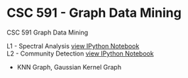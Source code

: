 CSC 591 - Graph Data Mining
===========================

CSC 591 Graph Data Mining

L1 - Spectral Analysis [view IPython Notebook](http://nbviewer.ipython.org/urls/raw.github.com/sagarjauhari/graph_mining/master/L1.ipynb)  
L2 - Community Detection [view IPython Notebook](http://nbviewer.ipython.org/urls/raw.github.com/sagarjauhari/graph_mining/master/Graph%2520Data%2520Mining%2520-%2520L2.ipynb)
- KNN Graph, Gaussian Kernel Graph
